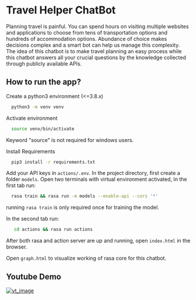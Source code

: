 
# Travel Helper ChatBot

Planning travel is painful. You can spend hours on visiting multiple websites and applications to choose from tens of transportation options and hundreds of accommodation options. Abundance of choice makes decisions complex and a smart bot can help us manage this complexity. The idea of this chatbot is to make travel planning an easy process while this chatbot answers all your crucial questions by the knowledge collected through publicly available APIs.


## How to run the app?

Create a python3 environment (<=3.8.x)

```bash
  python3 -m venv venv
```

Activate environment

```bash
  source venv/bin/activate
```
Keyword "source" is not required for windows users.

Install Requirements

```bash
  pip3 install -r requirements.txt
```
Add your API keys in `actions/.env`.
In the project directory, first create a folder `models`. Open two terminals with virtual environment activated, In the first tab run:

```bash
  rasa train && rasa run -m models --enable-api --cors '*'
```
running `rasa train` is only required once for training the model.

In the second tab run:

```bash
   cd actions && rasa run actions
```
After both rasa and action server are up and running, open `index.html` in the browser.

Open `graph.html` to visualize working of rasa core for this chatbot.
## Youtube Demo

[![yt_image](https://imgur.com/9rx0w5r.png)](https://youtu.be/iG_Khr1dTc8)

